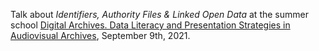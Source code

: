 Talk about *Identifiers, Authority Files & Linked Open Data* at the summer school [Digital Archives. Data Literacy and Presentation Strategies in Audiovisual Archives](https://www.filmuniversitaet.de/en/studies/study-programs/filmuni-summer-school/digital-archives/), September 9th, 2021.
